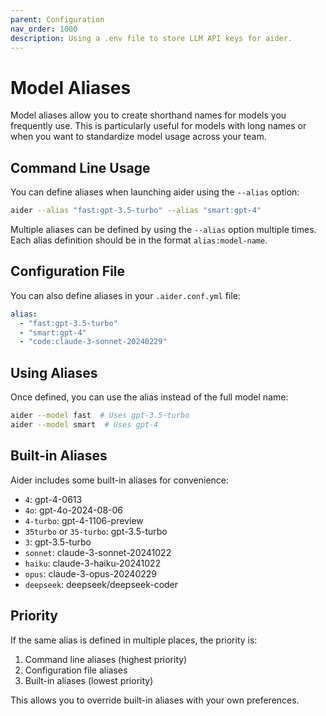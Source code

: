 ```yaml
---
parent: Configuration
nav_order: 1000
description: Using a .env file to store LLM API keys for aider.
---
```


# Model Aliases

Model aliases allow you to create shorthand names for models you frequently use. This is particularly useful for models with long names or when you want to standardize model usage across your team.

## Command Line Usage

You can define aliases when launching aider using the `--alias` option:

```bash
aider --alias "fast:gpt-3.5-turbo" --alias "smart:gpt-4"
```

Multiple aliases can be defined by using the `--alias` option multiple times. Each alias definition should be in the format `alias:model-name`.

## Configuration File

You can also define aliases in your `.aider.conf.yml` file:

```yaml
alias:
  - "fast:gpt-3.5-turbo"
  - "smart:gpt-4"
  - "code:claude-3-sonnet-20240229"
```

## Using Aliases

Once defined, you can use the alias instead of the full model name:

```bash
aider --model fast  # Uses gpt-3.5-turbo
aider --model smart  # Uses gpt-4
```

## Built-in Aliases

Aider includes some built-in aliases for convenience:

- `4`: gpt-4-0613
- `4o`: gpt-4o-2024-08-06
- `4-turbo`: gpt-4-1106-preview
- `35turbo` or `35-turbo`: gpt-3.5-turbo
- `3`: gpt-3.5-turbo
- `sonnet`: claude-3-sonnet-20241022
- `haiku`: claude-3-haiku-20241022
- `opus`: claude-3-opus-20240229
- `deepseek`: deepseek/deepseek-coder

## Priority

If the same alias is defined in multiple places, the priority is:

1. Command line aliases (highest priority)
2. Configuration file aliases
3. Built-in aliases (lowest priority)

This allows you to override built-in aliases with your own preferences.
